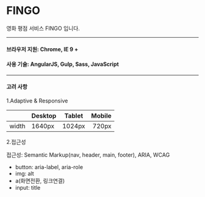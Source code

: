 # FINGO
영화 평점 서비스 FINGO 입니다.

----

#### 브라우저 지원: Chrome, IE 9 +  
#### 사용 기술: AngularJS, Gulp, Sass, JavaScript  

---
#### 고려 사항

1.Adaptive & Responsive

|| Desktop       | Tablet        | Mobile|
---| ------------- |:-------------:| -----:|
width | 1640px      | 1024px | 720px |


2.접근성

접근성: Semantic Markup(nav, header, main, footer), ARIA, WCAG

- button: aria-label, aria-role
- img: alt
- a(화면전환, 링크연결)
- input: title


